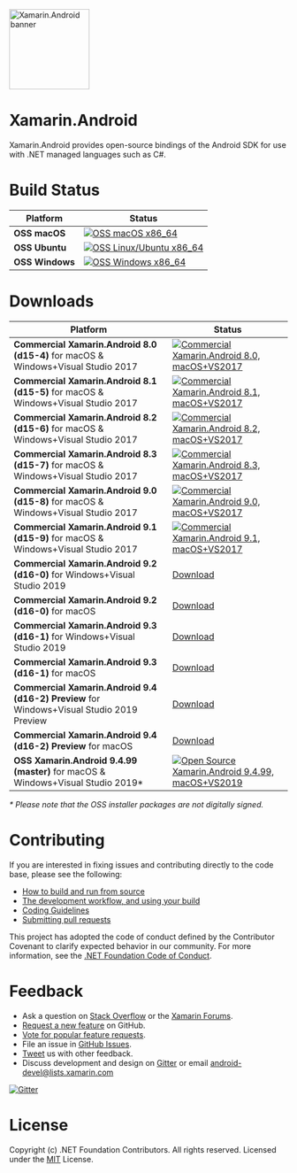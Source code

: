 <img src="Documentation/images/banner.png" alt="Xamarin.Android banner" height="145" >

Xamarin.Android
===============

Xamarin.Android provides open-source bindings of the Android SDK for use with
.NET managed languages such as C#.

# Build Status

| Platform              | Status |
|-----------------------|--------|
| **OSS macOS**         | [![OSS macOS x86_64][oss-macOS-x86_64-icon]][oss-macOS-x86_64-status] |
| **OSS Ubuntu**        | [![OSS Linux/Ubuntu x86_64][oss-ubuntu-x86_64-icon]][oss-ubuntu-x86_64-status] |
| **OSS Windows**       | [![OSS Windows x86_64][oss-windows-x86_64-icon]][oss-windows-x86_64-status] |

[oss-macOS-x86_64-icon]: https://jenkins.mono-project.com/view/Xamarin.Android/job/xamarin-android/badge/icon
[oss-macOS-x86_64-status]: https://jenkins.mono-project.com/view/Xamarin.Android/job/xamarin-android/
[oss-ubuntu-x86_64-icon]: https://jenkins.mono-project.com/view/Xamarin.Android/job/xamarin-android-linux/badge/icon
[oss-ubuntu-x86_64-status]: https://jenkins.mono-project.com/view/Xamarin.Android/job/xamarin-android-linux/
[oss-windows-x86_64-icon]: https://devdiv.visualstudio.com/_apis/public/build/definitions/0bdbc590-a062-4c3f-b0f6-9383f67865ee/7212/badge
[oss-windows-x86_64-status]: https://devdiv.visualstudio.com/DevDiv/Default/_build/index?definitionId=7212

# Downloads

| Platform        | Status |
|-----------------|--------|
| **Commercial Xamarin.Android 8.0 (d15-4)** for macOS &amp; Windows+Visual Studio 2017       | [![Commercial Xamarin.Android 8.0, macOS+VS2017][commercial-d15-4-macOS-x86_64-icon]][commercial-d15-4-macOS-x86_64-status] |
| **Commercial Xamarin.Android 8.1 (d15-5)** for macOS &amp; Windows+Visual Studio 2017       | [![Commercial Xamarin.Android 8.1, macOS+VS2017][commercial-d15-5-macOS-x86_64-icon]][commercial-d15-5-macOS-x86_64-status] |
| **Commercial Xamarin.Android 8.2 (d15-6)** for macOS &amp; Windows+Visual Studio 2017       | [![Commercial Xamarin.Android 8.2, macOS+VS2017][commercial-d15-6-macOS-x86_64-icon]][commercial-d15-6-macOS-x86_64-status] |
| **Commercial Xamarin.Android 8.3 (d15-7)** for macOS &amp; Windows+Visual Studio 2017       | [![Commercial Xamarin.Android 8.3, macOS+VS2017][commercial-d15-7-macOS-x86_64-icon]][commercial-d15-7-macOS-x86_64-status] |
| **Commercial Xamarin.Android 9.0 (d15-8)** for macOS &amp; Windows+Visual Studio 2017       | [![Commercial Xamarin.Android 9.0, macOS+VS2017][commercial-d15-8-macOS-x86_64-icon]][commercial-d15-8-macOS-x86_64-status] |
| **Commercial Xamarin.Android 9.1 (d15-9)** for macOS &amp; Windows+Visual Studio 2017       | [![Commercial Xamarin.Android 9.1, macOS+VS2017][commercial-d15-9-macOS-x86_64-icon]][commercial-d15-9-macOS-x86_64-status] |
| **Commercial Xamarin.Android 9.2 (d16-0)** for Windows+Visual Studio 2019                   | [Download][commercial-d16-0-Windows-x86_64] |
| **Commercial Xamarin.Android 9.2 (d16-0)** for macOS                                        | [Download][commercial-d16-0-macOS-x86_64]   |
| **Commercial Xamarin.Android 9.3 (d16-1)** for Windows+Visual Studio 2019                   | [Download][commercial-d16-1-Windows-x86_64] |
| **Commercial Xamarin.Android 9.3 (d16-1)** for macOS                                        | [Download][commercial-d16-1-macOS-x86_64]   |
| **Commercial Xamarin.Android 9.4 (d16-2) Preview** for Windows+Visual Studio 2019 Preview   | [Download][commercial-d16-2-Windows-x86_64] |
| **Commercial Xamarin.Android 9.4 (d16-2) Preview** for macOS                                | [Download][commercial-d16-2-macOS-x86_64]   |
| **OSS Xamarin.Android 9.4.99 (master)** for macOS &amp; Windows+Visual Studio 2019\*        | [![Open Source Xamarin.Android 9.4.99, macOS+VS2019][oss-master-macOS-x86_64-icon]][oss-master-macOS-x86_64-artifacts] |

*\* Please note that the OSS installer packages are not digitally signed.*

[commercial-d15-4-macOS-x86_64-icon]:     https://jenkins.mono-project.com/view/Xamarin.Android/job/xamarin-android-builds-d15-4/badge/icon
[commercial-d15-4-macOS-x86_64-status]:   https://jenkins.mono-project.com/view/Xamarin.Android/job/xamarin-android-builds-d15-4/
[commercial-d15-5-macOS-x86_64-icon]:     https://jenkins.mono-project.com/view/Xamarin.Android/job/xamarin-android-builds-d15-5/badge/icon
[commercial-d15-5-macOS-x86_64-status]:   https://jenkins.mono-project.com/view/Xamarin.Android/job/xamarin-android-builds-d15-5/
[commercial-d15-6-macOS-x86_64-icon]:     https://jenkins.mono-project.com/view/Xamarin.Android/job/xamarin-android-builds-d15-6/badge/icon
[commercial-d15-6-macOS-x86_64-status]:   https://jenkins.mono-project.com/view/Xamarin.Android/job/xamarin-android-builds-d15-6/
[commercial-d15-7-macOS-x86_64-icon]:     https://jenkins.mono-project.com/view/Xamarin.Android/job/xamarin-android-builds-d15-7/badge/icon
[commercial-d15-7-macOS-x86_64-status]:   https://jenkins.mono-project.com/view/Xamarin.Android/job/xamarin-android-builds-d15-7/
[commercial-d15-8-macOS-x86_64-icon]:     https://jenkins.mono-project.com/view/Xamarin.Android/job/xamarin-android-builds-d15-8/badge/icon
[commercial-d15-8-macOS-x86_64-status]:   https://jenkins.mono-project.com/view/Xamarin.Android/job/xamarin-android-builds-d15-8/
[commercial-d15-9-macOS-x86_64-icon]:     https://jenkins.mono-project.com/view/Xamarin.Android/job/xamarin-android-builds-d15-9/badge/icon
[commercial-d15-9-macOS-x86_64-status]:   https://jenkins.mono-project.com/view/Xamarin.Android/job/xamarin-android-builds-d15-9/
[commercial-d16-0-Windows-x86_64]:        https://download.visualstudio.microsoft.com/download/pr/b153d2f1-f6ce-4fdf-b38d-5e228ae08bd6/d308fbee786cfb26a2fd783f183f4e7e/xamarin.android.sdk.9.2.3.0.vsix
[commercial-d16-0-macOS-x86_64]:          https://download.visualstudio.microsoft.com/download/pr/70ad99db-5313-4c32-9b0e-9c5b37a995c9/e505e4500a1a89d947906fecad034031/xamarin.android-9.2.3-0.pkg
[commercial-d16-1-Windows-x86_64]:        https://aka.ms/xamarin-android-commercial-release-windows
[commercial-d16-1-macOS-x86_64]:          https://aka.ms/xamarin-android-commercial-release-macos
[commercial-d16-2-Windows-x86_64]:        https://aka.ms/xamarin-android-commercial-preview-windows
[commercial-d16-2-macOS-x86_64]:          https://aka.ms/xamarin-android-commercial-preview-macos
[oss-master-macOS-x86_64-icon]:           https://jenkins.mono-project.com/view/Xamarin.Android/job/xamarin-android/lastSuccessfulBuild/badge/icon
[oss-master-macOS-x86_64-artifacts]:      https://jenkins.mono-project.com/view/Xamarin.Android/job/xamarin-android/lastSuccessfulBuild/Azure

# Contributing

If you are interested in fixing issues and contributing directly to the code base, please see the following:

  - [How to build and run from source](Documentation/README.md#building-from-source)
  - [The development workflow, and using your build](Documentation/README.md#development-workflow)
  - [Coding Guidelines](http://www.mono-project.com/community/contributing/coding-guidelines/)
  - [Submitting pull requests](https://github.com/xamarin/xamarin-android/wiki/Submitting-Bugs,-Feature-Requests,-and-Pull-Requests#pull-requests)

This project has adopted the code of conduct defined by the Contributor Covenant
to clarify expected behavior in our community. For more information, see the
[.NET Foundation Code of Conduct](http://www.dotnetfoundation.org/code-of-conduct).

# Feedback

  - Ask a question on [Stack Overflow](https://stackoverflow.com/questions/tagged/xamarin.android) or the [Xamarin Forums](https://forums.xamarin.com/categories/android).
  - [Request a new feature](https://github.com/xamarin/xamarin-android/wiki/Submitting-Bugs,-Feature-Requests,-and-Pull-Requests) on GitHub.
  - [Vote for popular feature requests](https://github.com/xamarin/xamarin-android/issues?utf8=%E2%9C%93&q=is%3Aissue+is%3Aopen+label%3Aenhancement+sort%3Areactions-%2B1-desc).
  - File an issue in [GitHub Issues](https://github.com/xamarin/xamarin-android/issues/new).
  - [Tweet](https://twitter.com/xamarinhq) us with other feedback.
  - Discuss development and design on [Gitter](https://gitter.im/xamarin/xamarin-android) or email [android-devel@lists.xamarin.com](android-devel@lists.xamarin.com) 

[![Gitter](https://badges.gitter.im/Join%20Chat.svg)](https://gitter.im/xamarin/xamarin-android?utm_source=badge&utm_medium=badge&utm_campaign=pr-badge&utm_content=badge)

# License

Copyright (c) .NET Foundation Contributors. All rights reserved.
Licensed under the [MIT](LICENSE) License.

